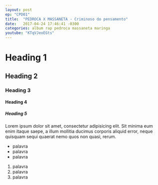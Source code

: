 ```yaml
---
layout: post
ep: "CPD01"
title:  "PEDROCA X MASSANETA - Criminoso do pensamento"
date:   2017-04-24 17:46:41 -0300
categories: album rap pedroca massaneta maringa
youtube: "KTqVJeoEGts"
---
```


# Heading 1

## Heading 2

### Heading 3

#### Heading 4

##### Heading 5

Lorem ipsum dolor sit amet, consectetur adipisicing elit. Sit minima eum enim itaque saepe, a illum mollitia ducimus corporis aliquid error, neque quisquam sequi quaerat nemo quos non quasi, rerum.

- palavra
- palavra
- palavra

1. palavra
1. palavra
1. palavra
